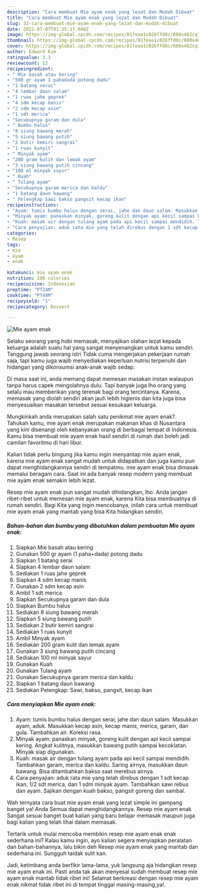 ```yaml
---
description: "Cara membuat Mie ayam enak yang lezat dan Mudah Dibuat"
title: "Cara membuat Mie ayam enak yang lezat dan Mudah Dibuat"
slug: 32-cara-membuat-mie-ayam-enak-yang-lezat-dan-mudah-dibuat
date: 2021-07-07T01:25:17.040Z
image: https://img-global.cpcdn.com/recipes/01feaa1c026ffd0c/680x482cq70/mie-ayam-enak-foto-resep-utama.jpg
thumbnail: https://img-global.cpcdn.com/recipes/01feaa1c026ffd0c/680x482cq70/mie-ayam-enak-foto-resep-utama.jpg
cover: https://img-global.cpcdn.com/recipes/01feaa1c026ffd0c/680x482cq70/mie-ayam-enak-foto-resep-utama.jpg
author: Edward Kim
ratingvalue: 3.3
reviewcount: 12
recipeingredient:
- " Mie basah atau kering"
- "500 gr ayam 1 pahadada potong dadu"
- "1 batang serai"
- "4 lembar daun salam"
- "1 ruas jahe geprek"
- "4 sdm kecap manis"
- "2 sdm kecap asin"
- "1 sdt merica"
- "Secukupnya garam dan dula"
- " Bumbu halus"
- "8 siung bawang merah"
- "5 siung bawang putih"
- "2 butir kemiri sangrai"
- "1 ruas kunyit"
- " Minyak ayam"
- "200 gram kulit dan lemak ayam"
- "3 siung bawang putih cincang"
- "100 ml minyak sayur"
- " Kuah"
- " Tulang ayam"
- "Secukupnya garam merica dan kaldu"
- "1 batang daun bawang"
- " Pelengkap Sawi bakso pangsit kecap ikan"
recipeinstructions:
- "Ayam: tumis bumbu halus dengan serai, jahe dan daun salam. Masukkan ayam, aduk. Masukkan kecap asin, kecap manis, merica, garam, dan gula. Tambahkan air. Koreksi rasa."
- "Minyak ayam: panaskan minyak, goreng kulit dengan api kecil sampai kering. Angkat kulitnya, masukkan bawang putih sampai kecoklatan. Minyak siap digunakan."
- "Kuah: masak air dengan tulang ayam pada api kecil sampai mendidih. Tambahkan garam, merica dan kaldu. Saring airnya, masukkan daun bawang. Bisa ditambahkan bakso saat merebus airnya."
- "Cara penyajian: aduk rata mie yang telah direbus dengan 1 sdt kecap ikan, 1/2 sdt merica, dan 1 sdm minyak ayam. Tambahkan sawi rebus dan ayam. Sajikan dengan kuah bakso, pangsit goreng dan sambal."
categories:
- Resep
tags:
- mie
- ayam
- enak

katakunci: mie ayam enak 
nutrition: 196 calories
recipecuisine: Indonesian
preptime: "PT24M"
cooktime: "PT49M"
recipeyield: "1"
recipecategory: Dessert

---
```



![Mie ayam enak](https://img-global.cpcdn.com/recipes/01feaa1c026ffd0c/680x482cq70/mie-ayam-enak-foto-resep-utama.jpg)

Selaku seorang yang hobi memasak, menyajikan olahan lezat kepada keluarga adalah suatu hal yang sangat menyenangkan untuk kamu sendiri. Tanggung jawab seorang istri Tidak cuma mengerjakan pekerjaan rumah saja, tapi kamu juga wajib menyediakan keperluan nutrisi terpenuhi dan hidangan yang dikonsumsi anak-anak wajib sedap.

Di masa  saat ini, anda memang dapat memesan masakan instan walaupun tanpa harus capek mengolahnya dulu. Tapi banyak juga lho orang yang selalu mau memberikan yang terenak bagi orang tercintanya. Karena, memasak yang diolah sendiri akan jauh lebih higienis dan kita juga bisa menyesuaikan masakan tersebut sesuai kesukaan keluarga. 



Mungkinkah anda merupakan salah satu penikmat mie ayam enak?. Tahukah kamu, mie ayam enak merupakan makanan khas di Nusantara yang kini disenangi oleh kebanyakan orang di berbagai tempat di Indonesia. Kamu bisa membuat mie ayam enak hasil sendiri di rumah dan boleh jadi camilan favoritmu di hari libur.

Kalian tidak perlu bingung jika kamu ingin menyantap mie ayam enak, karena mie ayam enak sangat mudah untuk didapatkan dan juga kamu pun dapat menghidangkannya sendiri di tempatmu. mie ayam enak bisa dimasak memalui beragam cara. Saat ini ada banyak resep modern yang membuat mie ayam enak semakin lebih lezat.

Resep mie ayam enak pun sangat mudah dihidangkan, lho. Anda jangan ribet-ribet untuk memesan mie ayam enak, karena Kita bisa membuatnya di rumah sendiri. Bagi Kita yang ingin mencobanya, inilah cara untuk membuat mie ayam enak yang mantab yang bisa Kita hidangkan sendiri.

<!--inarticleads1-->

##### Bahan-bahan dan bumbu yang dibutuhkan dalam pembuatan Mie ayam enak:

1. Siapkan  Mie basah atau kering
1. Gunakan 500 gr ayam (1 paha+dada) potong dadu
1. Siapkan 1 batang serai
1. Siapkan 4 lembar daun salam
1. Sediakan 1 ruas jahe geprek
1. Siapkan 4 sdm kecap manis
1. Gunakan 2 sdm kecap asin
1. Ambil 1 sdt merica
1. Siapkan Secukupnya garam dan dula
1. Siapkan  Bumbu halus
1. Sediakan 8 siung bawang merah
1. Siapkan 5 siung bawang putih
1. Sediakan 2 butir kemiri sangrai
1. Sediakan 1 ruas kunyit
1. Ambil  Minyak ayam
1. Sediakan 200 gram kulit dan lemak ayam
1. Gunakan 3 siung bawang putih cincang
1. Sediakan 100 ml minyak sayur
1. Gunakan  Kuah
1. Gunakan  Tulang ayam
1. Gunakan Secukupnya garam merica dan kaldu
1. Siapkan 1 batang daun bawang
1. Sediakan  Pelengkap: Sawi, bakso, pangsit, kecap ikan




<!--inarticleads2-->

##### Cara menyiapkan Mie ayam enak:

1. Ayam: tumis bumbu halus dengan serai, jahe dan daun salam. Masukkan ayam, aduk. Masukkan kecap asin, kecap manis, merica, garam, dan gula. Tambahkan air. Koreksi rasa.
1. Minyak ayam: panaskan minyak, goreng kulit dengan api kecil sampai kering. Angkat kulitnya, masukkan bawang putih sampai kecoklatan. Minyak siap digunakan.
1. Kuah: masak air dengan tulang ayam pada api kecil sampai mendidih. Tambahkan garam, merica dan kaldu. Saring airnya, masukkan daun bawang. Bisa ditambahkan bakso saat merebus airnya.
1. Cara penyajian: aduk rata mie yang telah direbus dengan 1 sdt kecap ikan, 1/2 sdt merica, dan 1 sdm minyak ayam. Tambahkan sawi rebus dan ayam. Sajikan dengan kuah bakso, pangsit goreng dan sambal.




Wah ternyata cara buat mie ayam enak yang lezat simple ini gampang banget ya! Anda Semua dapat menghidangkannya. Resep mie ayam enak Sangat sesuai banget buat kalian yang baru belajar memasak maupun juga bagi kalian yang telah lihai dalam memasak.

Tertarik untuk mulai mencoba membikin resep mie ayam enak enak sederhana ini? Kalau kamu ingin, ayo kalian segera menyiapkan peralatan dan bahan-bahannya, lalu bikin deh Resep mie ayam enak yang mantab dan sederhana ini. Sungguh taidak sulit kan. 

Jadi, ketimbang anda berfikir lama-lama, yuk langsung aja hidangkan resep mie ayam enak ini. Pasti anda tak akan menyesal sudah membuat resep mie ayam enak mantab tidak ribet ini! Selamat berkreasi dengan resep mie ayam enak nikmat tidak ribet ini di tempat tinggal masing-masing,ya!.

